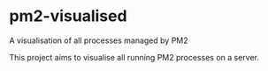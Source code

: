 # pm2-visualised
A visualisation of all processes managed by PM2  

This project aims to visualise all running PM2 processes on a server.  
